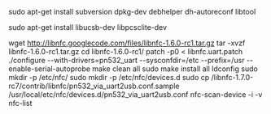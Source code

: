 sudo apt-get install subversion dpkg-dev debhelper dh-autoreconf libtool

sudo apt-get install libuсsb-dev libpcsclite-dev

wget http://libnfc.googlecode.com/files/libnfc-1.6.0-rc1.tar.gz
tar -xvzf libnfc-1.6.0-rc1.tar.gz
cd libnfc-1.6.0-rc1/
patch -p0 < libnfc.uart.patch
./configure --with-drivers=pn532_uart --sysconfdir=/etc --prefix=/usr --enable-serial-autoprobe
make clean all
sudo make install all
ldconfig
sudo mkdir -p /etc/nfc/
sudo mkdir -p /etc/nfc/devices.d
sudo cp /libnfc-1.7.0-rc7/contrib/libnfc/pn532_via_uart2usb.conf.sample /usr/local/etc/nfc/devices.d/pn532_via_uart2usb.conf
nfc-scan-device -i -v
nfc-list
